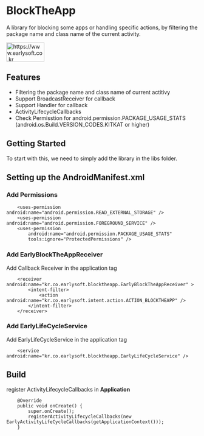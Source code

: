 # BlockTheApp
A library for blocking some apps or handling specific actions, by filtering the package name and class name of the current activity.

<img src="https://www.earlysoft.co.kr/wp-content/uploads/2019/04/2-e1556021739988-1.jpg" width="100" height="50" title="Earlysoft BlockTheApp" alt="https://www.earlysoft.co.kr"></img>

## Features
- Filtering the package name and class name of current actitivy
- Support BroadcastReceiver for callback
- Support Handler for callback
- ActivityLifecycleCallbacks
- Check Permisstion for android.permission.PACKAGE_USAGE_STATS
(android.os.Build.VERSION_CODES.KITKAT or higher) 

## Getting Started
To start with this, we need to simply add the library in the libs folder.

## Setting up the AndroidManifest.xml
### Add Permissions
```
    <uses-permission android:name="android.permission.READ_EXTERNAL_STORAGE" />
    <uses-permission android:name="android.permission.FOREGROUND_SERVICE" />
    <uses-permission
        android:name="android.permission.PACKAGE_USAGE_STATS"
        tools:ignore="ProtectedPermissions" />
```
### Add EarlyBlockTheAppReceiver
Add Callback Receiver in the application tag
```
    <receiver android:name="kr.co.earlysoft.blocktheapp.EarlyBlockTheAppReceiver" >
        <intent-filter>
            <action android:name="kr.co.earlysoft.intent.action.ACTION_BLOCKTHEAPP" />
        </intent-filter>
    </receiver>
```
### Add EarlyLifeCycleService
Add EarlyLifeCycleService in the application tag
```
    <service android:name="kr.co.earlysoft.blocktheapp.EarlyLifeCycleService" />
```

## Build
register ActivityLifecycleCallbacks in **Application**
```
    @Override
    public void onCreate() {
        super.onCreate();
        registerActivityLifecycleCallbacks(new EarlyActivityLifeCycleCallbacks(getApplicationContext()));
    }
```
